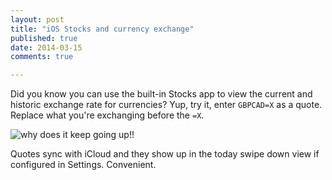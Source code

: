```yaml
---
layout: post
title: "iOS Stocks and currency exchange"
published: true
date: 2014-03-15
comments: true

---
```


Did you know you can use the built-in Stocks app to view the current and historic exchange rate for currencies? Yup, try it, enter `GBPCAD=X` as a quote. Replace what you're exchanging before the `=X`. 

![why does it keep going up!!](https://dl.dropbox.com/s/u668pznyyuayi8e/3DBB356DC20441E8B658C877F4125F70.jpg)

Quotes sync with iCloud and they show up in the today swipe down view if configured in Settings. Convenient.
